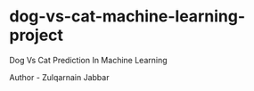 # dog-vs-cat-machine-learning-project
Dog Vs Cat Prediction In Machine Learning

Author - Zulqarnain Jabbar 
